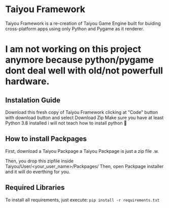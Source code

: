 # Taiyou Framework
Taiyou Framework is a re-creation of Taiyou Game Engine built for buiding cross-platform apps using only Python and Pygame as it renderer.

# I am not working on this project anymore because python/pygame dont deal well with old/not powerfull hardware.

## Instalation Guide
Download this fresh copy of Taiyou Framework clicking at "Code" button with download button and select Download Zip
Make sure you have at least Python 3.8 installed i will not teach how to install python 🤡

## How to install Packpages
First, download a Taiyou Packpage
a Taiyou Packpage is just a zip file .w.

Then, you drop this zipfile inside Taiyou/User/<your_user_name>/Packpages/
Then, open Packpage installer and it will do everthing for you.


## Required Libraries
To install all requirements, just execute:
``pip install -r requirements.txt``
